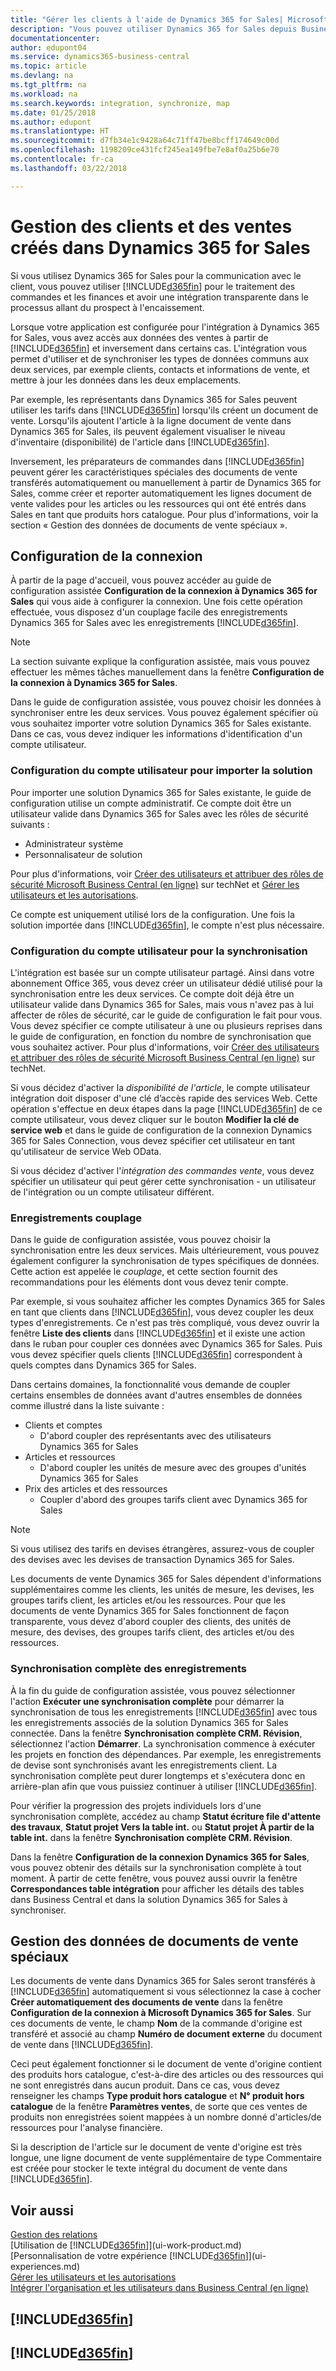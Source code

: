 ```yaml
---
title: "Gérer les clients à l'aide de Dynamics 365 for Sales| Microsoft Docs"
description: "Vous pouvez utiliser Dynamics 365 for Sales depuis Business Central pour mapper les données et avoir une intégration et une synchronisation parfaites dans le processus allant du prospect à l'encaissement."
documentationcenter: 
author: edupont04
ms.service: dynamics365-business-central
ms.topic: article
ms.devlang: na
ms.tgt_pltfrm: na
ms.workload: na
ms.search.keywords: integration, synchronize, map
ms.date: 01/25/2018
ms.author: edupont
ms.translationtype: HT
ms.sourcegitcommit: d7fb34e1c9428a64c71ff47be8bcff174649c00d
ms.openlocfilehash: 1198209ce431fcf245ea149fbe7e8af0a25b6e70
ms.contentlocale: fr-ca
ms.lasthandoff: 03/22/2018

---
```

# <a name="managing-customers-and-sales-created-in-dynamics-365-for-sales"></a>Gestion des clients et des ventes créés dans Dynamics 365 for Sales
Si vous utilisez Dynamics 365 for Sales pour la communication avec le client, vous pouvez utiliser [!INCLUDE[d365fin](includes/d365fin_md.md)] pour le traitement des commandes et les finances et avoir une intégration transparente dans le processus allant du prospect à l'encaissement.

Lorsque votre application est configurée pour l'intégration à Dynamics 365 for Sales, vous avez accès aux données des ventes à partir de [!INCLUDE[d365fin](includes/d365fin_md.md)] et inversement dans certains cas. L'intégration vous permet d'utiliser et de synchroniser les types de données communs aux deux services, par exemple clients, contacts et informations de vente, et mettre à jour les données dans les deux emplacements.  

Par exemple, les représentants dans Dynamics 365 for Sales peuvent utiliser les tarifs dans [!INCLUDE[d365fin](includes/d365fin_md.md)] lorsqu'ils créent un document de vente. Lorsqu'ils ajoutent l'article à la ligne document de vente dans Dynamics 365 for Sales, ils peuvent également visualiser le niveau d'inventaire (disponibilité) de l'article dans [!INCLUDE[d365fin](includes/d365fin_md.md)].

Inversement, les préparateurs de commandes dans [!INCLUDE[d365fin](includes/d365fin_md.md)] peuvent gérer les caractéristiques spéciales des documents de vente transférés automatiquement ou manuellement à partir de Dynamics 365 for Sales, comme créer et reporter automatiquement les lignes document de vente valides pour les articles ou les ressources qui ont été entrés dans Sales en tant que produits hors catalogue. Pour plus d'informations, voir la section « Gestion des données de documents de vente spéciaux ».  

## <a name="setting-up-the-connection"></a>Configuration de la connexion
À partir de la page d'accueil, vous pouvez accéder au guide de configuration assistée **Configuration de la connexion à Dynamics 365 for Sales** qui vous aide à configurer la connexion. Une fois cette opération effectuée, vous disposez d'un couplage facile des enregistrements Dynamics 365 for Sales avec les enregistrements [!INCLUDE[d365fin](includes/d365fin_md.md)].  

> [!NOTE]  
>   La section suivante explique la configuration assistée, mais vous pouvez effectuer les mêmes tâches manuellement dans la fenêtre **Configuration de la connexion à Dynamics 365 for Sales**.

Dans le guide de configuration assistée, vous pouvez choisir les données à synchroniser entre les deux services. Vous pouvez également spécifier où vous souhaitez importer votre solution Dynamics 365 for Sales existante. Dans ce cas, vous devez indiquer les informations d'identification d'un compte utilisateur.

### <a name="setting-up-the-user-account-for-importing-the-solution"></a>Configuration du compte utilisateur pour importer la solution
Pour importer une solution Dynamics 365 for Sales existante, le guide de configuration utilise un compte administratif. Ce compte doit être un utilisateur valide dans Dynamics 365 for Sales avec les rôles de sécurité suivants :

* Administrateur système  
* Personnalisateur de solution  

Pour plus d'informations, voir [Créer des utilisateurs et attribuer des rôles de sécurité Microsoft Business Central (en ligne)](https://technet.microsoft.com/library/jj191623.aspx) sur techNet et [Gérer les utilisateurs et les autorisations](ui-how-users-permissions.md).  

Ce compte est uniquement utilisé lors de la configuration. Une fois la solution importée dans [!INCLUDE[d365fin](includes/d365fin_md.md)], le compte n'est plus nécessaire.

### <a name="setting-up-the-user-account-for-synchronization"></a>Configuration du compte utilisateur pour la synchronisation
L'intégration est basée sur un compte utilisateur partagé. Ainsi dans votre abonnement Office 365, vous devez créer un utilisateur dédié utilisé pour la synchronisation entre les deux services. Ce compte doit déjà être un utilisateur valide dans Dynamics 365 for Sales, mais vous n'avez pas à lui affecter de rôles de sécurité, car le guide de configuration le fait pour vous. Vous devez spécifier ce compte utilisateur à une ou plusieurs reprises dans le guide de configuration, en fonction du nombre de synchronisation que vous souhaitez activer. Pour plus d'informations, voir [Créer des utilisateurs et attribuer des rôles de sécurité Microsoft Business Central (en ligne)](https://technet.microsoft.com/library/jj191623.aspx) sur techNet.

Si vous décidez d'activer la *disponibilité de l'article*, le compte utilisateur intégration doit disposer d'une clé d’accès rapide des services Web. Cette opération s'effectue en deux étapes dans la page [!INCLUDE[d365fin](includes/d365fin_md.md)] de ce compte utilisateur, vous devez cliquer sur le bouton **Modifier la clé de service web** et dans le guide de configuration de la connexion Dynamics 365 for Sales Connection, vous devez spécifier cet utilisateur en tant qu'utilisateur de service Web OData.

Si vous décidez d'activer l'*intégration des commandes vente*, vous devez spécifier un utilisateur qui peut gérer cette synchronisation - un utilisateur de l'intégration ou un compte utilisateur différent.

### <a name="coupling-records"></a>Enregistrements couplage
Dans le guide de configuration assistée, vous pouvez choisir la synchronisation entre les deux services. Mais ultérieurement, vous pouvez également configurer la synchronisation de types spécifiques de données. Cette action est appelée le *couplage*, et cette section fournit des recommandations pour les éléments dont vous devez tenir compte.

Par exemple, si vous souhaitez afficher les comptes Dynamics 365 for Sales en tant que clients dans [!INCLUDE[d365fin](includes/d365fin_md.md)], vous devez coupler les deux types d'enregistrements. Ce n'est pas très compliqué, vous devez ouvrir la fenêtre **Liste des clients** dans [!INCLUDE[d365fin](includes/d365fin_md.md)] et il existe une action dans le ruban pour coupler ces données avec Dynamics 365 for Sales. Puis vous devez spécifier quels clients [!INCLUDE[d365fin](includes/d365fin_md.md)] correspondent à quels comptes dans Dynamics 365 for Sales.

Dans certains domaines, la fonctionnalité vous demande de coupler certains ensembles de données avant d'autres ensembles de données comme illustré dans la liste suivante :

* Clients et comptes  
  * D'abord coupler des représentants avec des utilisateurs Dynamics 365 for Sales  
* Articles et ressources  
  * D'abord coupler les unités de mesure avec des groupes d'unités Dynamics 365 for Sales  
* Prix des articles et des ressources  
  * Coupler d'abord des groupes tarifs client avec Dynamics 365 for Sales  

> [!NOTE]  
>   Si vous utilisez des tarifs en devises étrangères, assurez-vous de coupler des devises avec les devises de transaction Dynamics 365 for Sales.

Les documents de vente Dynamics 365 for Sales dépendent d'informations supplémentaires comme les clients, les unités de mesure, les devises, les groupes tarifs client, les articles et/ou les ressources. Pour que les documents de vente Dynamics 365 for Sales fonctionnent de façon transparente, vous devez d'abord coupler des clients, des unités de mesure, des devises, des groupes tarifs client, des articles et/ou des ressources.

### <a name="synchronizing-records-fully"></a>Synchronisation complète des enregistrements
À la fin du guide de configuration assistée, vous pouvez sélectionner l'action **Exécuter une synchronisation complète** pour démarrer la synchronisation de tous les enregistrements [!INCLUDE[d365fin](includes/d365fin_md.md)] avec tous les enregistrements associés de la solution Dynamics 365 for Sales connectée. Dans la fenêtre **Synchronisation complète CRM. Révision**, sélectionnez l'action **Démarrer**. La synchronisation commence à exécuter les projets en fonction des dépendances. Par exemple, les enregistrements de devise sont synchronisés avant les enregistrements client. La synchronisation complète peut durer longtemps et s'exécutera donc en arrière-plan afin que vous puissiez continuer à utiliser [!INCLUDE[d365fin](includes/d365fin_md.md)].

Pour vérifier la progression des projets individuels lors d'une synchronisation complète, accédez au champ **Statut écriture file d'attente des travaux**, **Statut projet Vers la table int.** ou **Statut projet À partir de la table int.** dans la fenêtre **Synchronisation complète CRM. Révision**.

Dans la fenêtre **Configuration de la connexion Dynamics 365 for Sales**, vous pouvez obtenir des détails sur la synchronisation complète à tout moment. À partir de cette fenêtre, vous pouvez aussi ouvrir la fenêtre **Correspondances table intégration** pour afficher les détails des tables dans Business Central et dans la solution Dynamics 365 for Sales à synchroniser.  

## <a name="handling-special-sales-order-data"></a>Gestion des données de documents de vente spéciaux
Les documents de vente dans Dynamics 365 for Sales seront transférés à [!INCLUDE[d365fin](includes/d365fin_md.md)] automatiquement si vous sélectionnez la case à cocher **Créer automatiquement des documents de vente** dans la fenêtre **Configuration de la connexion à Microsoft Dynamics 365 for Sales**. Sur ces documents de vente, le champ **Nom** de la commande d'origine est transféré et associé au champ **Numéro de document externe** du document de vente dans [!INCLUDE[d365fin](includes/d365fin_md.md)].

Ceci peut également fonctionner si le document de vente d'origine contient des produits hors catalogue, c'est-à-dire des articles ou des ressources qui ne sont enregistrés dans aucun produit. Dans ce cas, vous devez renseigner les champs **Type produit hors catalogue** et **N° produit hors catalogue** de la fenêtre **Paramètres ventes**, de sorte que ces ventes de produits non enregistrées soient mappées à un nombre donné d'articles/de ressources pour l'analyse financière.

Si la description de l'article sur le document de vente d'origine est très longue, une ligne document de vente supplémentaire de type Commentaire est créée pour stocker le texte intégral du document de vente dans [!INCLUDE[d365fin](includes/d365fin_md.md)].

## <a name="see-also"></a>Voir aussi
[Gestion des relations](marketing-relationship-management.md)  
[Utilisation de [!INCLUDE[d365fin](includes/d365fin_md.md)]](ui-work-product.md)  
[Personnalisation de votre expérience [!INCLUDE[d365fin](includes/d365fin_md.md)]](ui-experiences.md)  
[Gérer les utilisateurs et les autorisations](ui-how-users-permissions.md)    
[Intégrer l'organisation et les utilisateurs dans Business Central (en ligne)](https://www.microsoft.com/en-US/Dynamics/crm-customer-center/onboard-your-organization-and-users-to-dynamics-365-online.aspx)  

## [!INCLUDE[d365fin](includes/free_trial_md.md)]  
## [!INCLUDE[d365fin](includes/training_link_md.md)]

